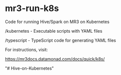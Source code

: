 mr3-run-k8s
===========
Code for running Hive/Spark on MR3 on Kubernetes

  /kubernetes - Executable scripts with YAML files

  /typescript - TypeScript code for generating YAML files

For instructions, visit:

  https://mr3docs.datamonad.com/docs/quick/k8s/ 

"# Hive-on-Kubernetes" 
